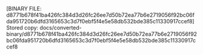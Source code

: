 [BINARY FILE: d8771b678f41ba426fc384d3d26fc26ee7d50b72ea77b6e2719056f92bc06fda951720b6dfd3165653c3d7f0ebf5f4e5e58db532bde385c11330917ccef8]
Stored copy: docs/converted-binary/d8771b678f41ba426fc384d3d26fc26ee7d50b72ea77b6e2719056f92bc06fda951720b6dfd3165653c3d7f0ebf5f4e5e58db532bde385c11330917ccef8
